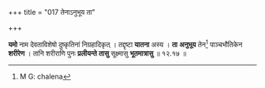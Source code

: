 +++
title = "017 तेनाऽनुभूय ता"

+++


**यमो** नाम देवताविशेषो दुष्कृतिनां निग्रहादिकृत् । तद्दृष्टा **यातना** अस्य । **ता** **अनुभूय** तेन[^५४] पाञ्चभौतिकेन **शरीरेण** । तानि शरीराणि पुनः **प्रलीयन्ते** **तासु** सूक्ष्मासु **भूतमात्रासु** ॥ १२.१७ ॥


[^५४]:
     M G: chalena